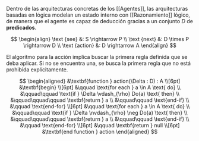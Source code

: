 Dentro de las arquitecturas concretas de los [[Agentes]], las arquitecturas basadas en lógica modelan un estado interno con [[Razonamiento]] lógico, de manera que el agente es capaz de deducción gracias a un conjunto $D$ de **predicados**.

$$
\begin{align}
\text {see} &: S \rightarrow P \\
\text {next} &: D \times  P \rightarrow D \\
\text {action} &: D \rightarrow A
\end{align}
$$

El algoritmo para la acción implica buscar la primera regla definida que se deba aplicar. Si no se encuentra una, se busca la primera regla que no está prohibida explícitamente.

$$
\begin{aligned}
&\textbf{function } action(\Delta : D) : A \\[6pt]
&\textbf{begin} \\[6pt]
&\qquad \text{for each } a \in A \text{ do} \\
&\qquad\qquad \text{if } \Delta \vdash_{\rho} Do(a) \text{ then} \\
&\qquad\qquad\qquad \textbf{return } a \\
&\qquad\qquad \text{end-if} \\
&\qquad \text{end-for} \\[6pt]
&\qquad \text{for each } a \in A \text{ do} \\
&\qquad\qquad \text{if } \Delta \nvdash_{\rho} \neg Do(a) \text{ then} \\
&\qquad\qquad\qquad \textbf{return } a \\
&\qquad\qquad \text{end-if} \\
&\qquad \text{end-for} \\[6pt]
&\qquad \textbf{return } null \\[6pt]
&\textbf{end function } action
\end{aligned}
$$
